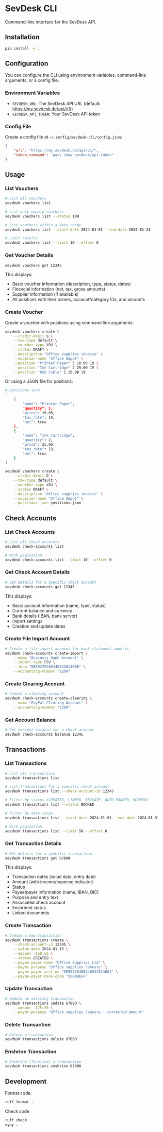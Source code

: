 # SevDesk CLI

Command-line interface for the SevDesk API.

## Installation

```bash
pip install -e .
```

## Configuration

You can configure the CLI using environment variables, command-line arguments, or a config file.

### Environment Variables

- `SEVDESK_URL`: The SevDesk API URL (default: https://my.sevdesk.de/api/v1/)
- `SEVDESK_API_TOKEN`: Your SevDesk API token

### Config File

Create a config file at `~/.config/sevdesk-cli/config.json`:

```json
{
    "url": "https://my.sevdesk.de/api/v1/",
    "token_command": "pass show sevdesk/api-token"
}
```

## Usage

### List Vouchers

```bash
# List all vouchers
sevdesk vouchers list

# List only unpaid vouchers
sevdesk vouchers list --status 100

# List vouchers within a date range
sevdesk vouchers list --start-date 2024-01-01 --end-date 2024-01-31

# Limit results
sevdesk vouchers list --limit 10 --offset 0
```

### Get Voucher Details

```bash
sevdesk vouchers get 12345
```

This displays:
- Basic voucher information (description, type, status, dates)
- Financial information (net, tax, gross amounts)
- Supplier information (if available)
- All positions with their names, account/category IDs, and amounts

### Create Voucher

Create a voucher with positions using command line arguments:

```bash
sevdesk vouchers create \
    --credit-debit D \
    --tax-type default \
    --voucher-type VOU \
    --status DRAFT \
    --description "Office supplies invoice" \
    --supplier-name "Office Depot" \
    --position "Printer Paper" 5 10.00 19 \
    --position "Ink Cartridge" 2 25.00 19 \
    --position "USB Cable" 1 15.00 19
```

Or using a JSON file for positions:

```bash
# positions.json
[
    {
        "name": "Printer Paper",
        "quantity": 5,
        "price": 10.00,
        "tax_rate": 19,
        "net": true
    },
    {
        "name": "Ink Cartridge",
        "quantity": 2,
        "price": 25.00,
        "tax_rate": 19,
        "net": true
    }
]

sevdesk vouchers create \
    --credit-debit D \
    --tax-type default \
    --voucher-type VOU \
    --status DRAFT \
    --description "Office supplies invoice" \
    --supplier-name "Office Depot" \
    --positions-json positions.json
```

## Check Accounts

### List Check Accounts

```bash
# List all check accounts
sevdesk check-accounts list

# With pagination
sevdesk check-accounts list --limit 10 --offset 0
```

### Get Check Account Details

```bash
# Get details for a specific check account
sevdesk check-accounts get 12345
```

This displays:
- Basic account information (name, type, status)
- Current balance and currency
- Bank details (IBAN, bank server)
- Import settings
- Creation and update dates

### Create File Import Account

```bash
# Create a file import account for bank statement imports
sevdesk check-accounts create-import \
    --name "Business Bank Account" \
    --import-type CSV \
    --iban "DE89370400440532013000" \
    --accounting-number "1200"
```

### Create Clearing Account

```bash
# Create a clearing account
sevdesk check-accounts create-clearing \
    --name "PayPal Clearing Account" \
    --accounting-number "1360"
```

### Get Account Balance

```bash
# Get current balance for a check account
sevdesk check-accounts balance 12345
```

## Transactions

### List Transactions

```bash
# List all transactions
sevdesk transactions list

# List transactions for a specific check account
sevdesk transactions list --check-account-id 12345

# Filter by status (CREATED, LINKED, PRIVATE, AUTO_BOOKED, BOOKED)
sevdesk transactions list --status BOOKED

# Filter by date range
sevdesk transactions list --start-date 2024-01-01 --end-date 2024-01-31

# With pagination
sevdesk transactions list --limit 50 --offset 0
```

### Get Transaction Details

```bash
# Get details for a specific transaction
sevdesk transactions get 67890
```

This displays:
- Transaction dates (value date, entry date)
- Amount (with income/expense indicator)
- Status
- Payee/payer information (name, IBAN, BIC)
- Purpose and entry text
- Associated check account
- Enshrined status
- Linked documents

### Create Transaction

```bash
# Create a new transaction
sevdesk transactions create \
    --check-account-id 12345 \
    --value-date 2024-01-15 \
    --amount -150.50 \
    --status CREATED \
    --payee-payer-name "Office Supplies Ltd" \
    --paymt-purpose "Office supplies January" \
    --payee-payer-acct-no "DE89370400440532013001" \
    --payee-payer-bank-code "COBADEFF"
```

### Update Transaction

```bash
# Update an existing transaction
sevdesk transactions update 67890 \
    --amount -175.00 \
    --paymt-purpose "Office supplies January - corrected amount"
```

### Delete Transaction

```bash
# Delete a transaction
sevdesk transactions delete 67890
```

### Enshrine Transaction

```bash
# Enshrine (finalize) a transaction
sevdesk transactions enshrine 67890
```

## Development

Format code:

```bash
ruff format .
```

Check code:

```bash
ruff check .
mypy .
```
